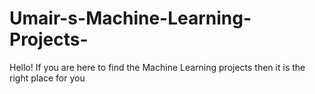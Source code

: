 # Umair-s-Machine-Learning-Projects-
Hello! If you are here to find the Machine Learning projects then it is the right place for you
